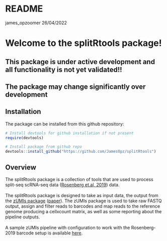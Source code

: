README
================
james\_opzoomer
26/04/2022

# Welcome to the splitRtools package\!

## This package is under active development and all functionality is not yet validated\!\!

## The package may change significantly over development

## Installation

The package can be installed from this github repository:

``` r
# Install devtools for github installation if not present
require(devtools)

# Install package from github repo
devtools::install_github("https://github.com/JamesOpz/splitRtools")
```

## Overview

The splitRtools package is a collection of tools that are used to
process split-seq scRNA-seq data ([Rosenberg
et.al, 2019](https://www.science.org/doi/10.1126/science.aam8999?url_ver=Z39.88-2003&rfr_id=ori:rid:crossref.org&rfr_dat=cr_pub%20%200pubmed))
data. </br> </br> The splitRtools package is designed to take as input
data, the output from the [zUMIs
package](https://github.com/sdparekh/zUMIs)
([paper](https://academic.oup.com/gigascience/article/7/6/giy059/5005022?login=true)).
The zUMIs package is used to take raw FASTQ output, assign and filter
reads to barcodes and map reads to the reference genome producing a
cellxcount matrix, as well as some reporting about the pipeline outputs.
</br> </br> A sample zUMIs pipeline with configuration to work with the
Rosenberg-2019 barcode setup is available
[here](https://github.com/JamesOpz/split_seq_zUMIs_pipeline).
